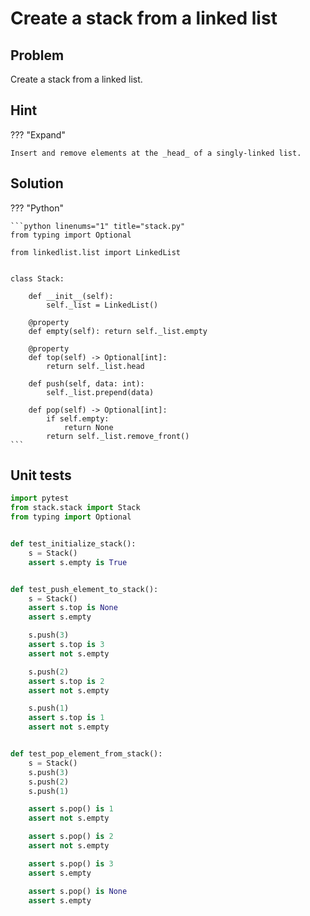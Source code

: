 # Create a stack from a linked list

<style>
.md-logo img {
  content: url('/data-structures/linked-list/polyline-light.svg');
}

:root [data-md-color-scheme=slate] .md-logo img  {
  content: url('/data-structures/linked-list/polyline-night.svg');
}
</style>

## Problem

Create a stack from a linked list.

## Hint

??? "Expand"

    Insert and remove elements at the _head_ of a singly-linked list.

## Solution

??? "Python"

    ```python linenums="1" title="stack.py"
    from typing import Optional

    from linkedlist.list import LinkedList


    class Stack:

        def __init__(self):
            self._list = LinkedList()

        @property
        def empty(self): return self._list.empty

        @property
        def top(self) -> Optional[int]:
            return self._list.head

        def push(self, data: int):
            self._list.prepend(data)

        def pop(self) -> Optional[int]:
            if self.empty:
                return None
            return self._list.remove_front()
    ```

## Unit tests

```python linenums="1" title="test_stack.py"
import pytest
from stack.stack import Stack
from typing import Optional


def test_initialize_stack():
    s = Stack()
    assert s.empty is True


def test_push_element_to_stack():
    s = Stack()
    assert s.top is None
    assert s.empty

    s.push(3)
    assert s.top is 3
    assert not s.empty

    s.push(2)
    assert s.top is 2
    assert not s.empty

    s.push(1)
    assert s.top is 1
    assert not s.empty


def test_pop_element_from_stack():
    s = Stack()
    s.push(3)
    s.push(2)
    s.push(1)

    assert s.pop() is 1
    assert not s.empty

    assert s.pop() is 2
    assert not s.empty

    assert s.pop() is 3
    assert s.empty

    assert s.pop() is None
    assert s.empty

```
